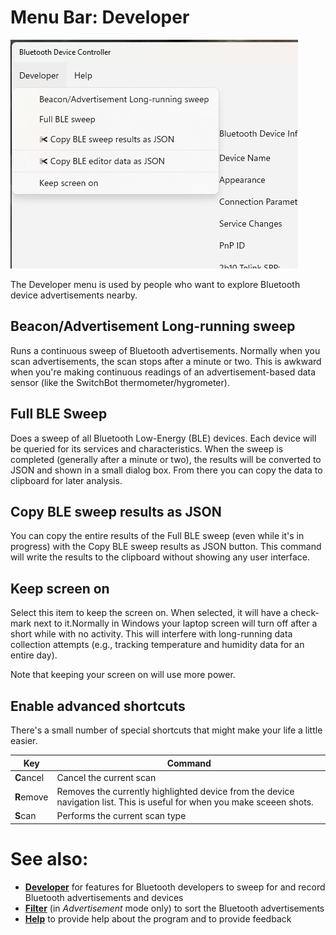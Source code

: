 ﻿# Menu Bar: **Developer**

![MenuBar](../ScreenShots/Help_Menu_Developer.png)

The Developer menu is used by people who want to explore Bluetooth device advertisements nearby. 

## Beacon/Advertisement Long-running sweep

Runs a continuous sweep of Bluetooth advertisements. Normally when you scan advertisements, the scan stops after a minute or two. This is awkward when you're making continuous readings of an advertisement-based data sensor (like the SwitchBot thermometer/hygrometer).


## Full BLE Sweep

Does a sweep of all Bluetooth Low-Energy (BLE) devices. Each device will be queried for its services and characteristics. When the sweep is completed (generally after a minute or two), the results will be converted to JSON and shown in a small dialog box. From there you can copy the data to clipboard for later analysis.

## Copy BLE sweep results as JSON

You can copy the entire results of the Full BLE sweep (even while it's in progress) with the Copy BLE sweep results as JSON button. This command will write the results to the clipboard without showing any user interface.


## Keep screen on

Select this item to keep the screen on. When selected, it will have a check-mark next to it.Normally in Windows your laptop screen will turn off after a short while with no activity. This will interfere with long-running data collection attempts (e.g., tracking temperature and humidity data for an entire day).

Note that keeping your screen on will use more power.

## Enable advanced shortcuts

There's a small number of special shortcuts that might make your life a little easier.

|Key|Command
|-----|-----|
|**C**ancel|Cancel the current scan
|**R**emove|Removes the currently highlighted device from the device navigation list. This is useful for when you make sceeen shots.
|**S**can|Performs the current scan type



# See also:

* **[Developer](Help_Menu_Developer.md)** for features for Bluetooth developers to sweep for and record Bluetooth advertisements and devices
* **[Filter](Help_Menu_Filter.md)** (in *Advertisement* mode only) to sort the Bluetooth advertisements 
* **[Help](Help_Menu_Help.md)** to provide help about the program and to provide feedback

